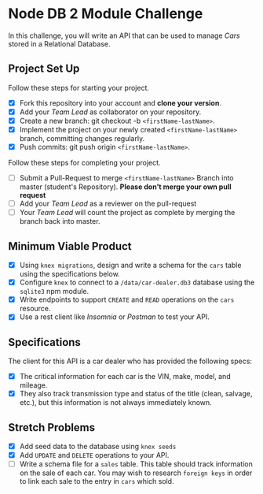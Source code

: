 # Node DB 2 Module Challenge

In this challenge, you will write an API that can be used to manage _Cars_ stored in a Relational Database.

## Project Set Up

Follow these steps for starting your project.

- [X] Fork this repository into your account and **clone your version**.
- [X] Add your _Team Lead_ as collaborator on your repository.
- [X] Create a new branch: git checkout -b `<firstName-lastName>`.
- [X] Implement the project on your newly created `<firstName-lastName>` branch, committing changes regularly.
- [X] Push commits: git push origin `<firstName-lastName>`.

Follow these steps for completing your project.

- [ ] Submit a Pull-Request to merge `<firstName-lastName>` Branch into master (student's Repository). **Please don't merge your own pull request**
- [ ] Add your _Team Lead_ as a reviewer on the pull-request
- [ ] Your _Team Lead_ will count the project as complete by merging the branch back into master.

## Minimum Viable Product

- [X] Using `knex migrations`, design and write a schema for the `cars` table using the specifications below.
- [X] Configure `knex` to connect to a `/data/car-dealer.db3` database using the `sqlite3` npm module.
- [X] Write endpoints to support `CREATE` and `READ` operations on the `cars` resource.
- [X] Use a rest client like _Insomnia_ or _Postman_ to test your API.

## Specifications

The client for this API is a car dealer who has provided the following specs:

- [X] The critical information for each car is the VIN, make, model, and mileage.
- [X] They also track transmission type and status of the title (clean, salvage, etc.), but this information is not always immediately known.

## Stretch Problems

- [X] Add seed data to the database using `knex seeds`
- [X] Add `UPDATE` and `DELETE` operations to your API.
- [ ] Write a schema file for a `sales` table. This table should track information on the sale of each car. You may wish to research `foreign keys` in order to link each sale to the entry in `cars` which sold.
